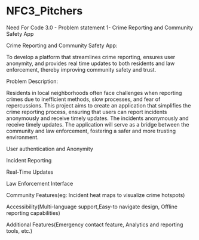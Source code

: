 # NFC3_Pitchers
Need For Code 3.0 - Problem statement 1- Crime Reporting and Community Safety App

Crime Reporting and Community Safety App:

To develop a platform that streamlines crime  reporting, ensures user anonymity, and provides real time updates to both residents and law enforcement,  thereby improving community safety and trust.
 
Problem Description: 

Residents in local neighborhoods often face challenges when reporting crimes due to inefficient methods, slow processes, and fear of repercussions. This project aims to create an application that simplifies the crime reporting process, ensuring that users can report
incidents anonymously and receive timely updates. The incidents anonymously and receive timely updates. The application will serve as a bridge between the community and law enforcement, fostering a safer and more trusting environment.

User authentication and Anonymity

Incident Reporting

Real-Time Updates

Law Enforcement Interface

Community Features(eg: Incident heat maps to visualize crime hotspots)

Accessibility(Multi-language support,Easy-to navigate design, Offline reporting capabilities)

Additional Features(Emergency contact feature, Analytics and reporting tools, etc.)
